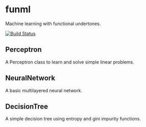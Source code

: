 # funml
Machine learning with functional undertones.

[![Build Status](https://travis-ci.org/astuanax/funml.svg?branch=master)](https://travis-ci.org/astuanax/funml)

## Perceptron 

A Perceptron class to learn and solve simple linear problems.

## NeuralNetwork

A basic multilayered neural network.

## DecisionTree

A simple decision tree using entropy and gini impurity functions.
 
